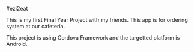 #ezi2eat

This is my first Final Year Project with my friends. This app is for ordering system at our cafeteria.

This project is using Cordova Framework and the targetted platform is Android.
